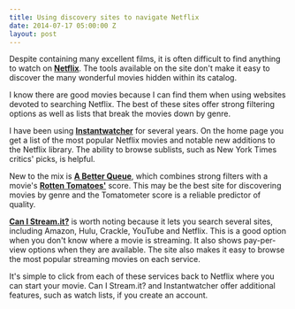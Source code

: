 ```yaml
---
title: Using discovery sites to navigate Netflix
date: 2014-07-17 05:00:00 Z
layout: post
---
```


Despite containing many excellent films, it is often difficult to find anything to watch on **[Netflix](http://netflix.com/)**. The tools available on the site don't make it easy to discover the many wonderful movies hidden within its catalog.

I know there are good movies because I can find them when using websites devoted to searching Netflix. The best of these sites offer strong filtering options as well as lists that break the movies down by genre.

I have been using **[Instantwatcher](http://instantwatcher.com/)** for several years. On the home page you get a list of the most popular Netflix movies and notable new additions to the Netflix library. The ability to browse sublists, such as New York Times critics' picks, is helpful.

New to the mix is **[A Better Queue](http://abetterqueue.com/)**, which combines strong filters with a movie's **[Rotten Tomatoes'](http://www.rottentomatoes.com/)** score. This may be the best site for discovering movies by genre and the Tomatometer score is a reliable predictor of quality.

**[Can I Stream.it?](http://www.canistream.it/)** is worth noting because it lets you search several sites, including Amazon, Hulu, Crackle, YouTube and Netflix. This is a good option when you don't know where a movie is streaming. It also shows pay-per-view options when they are available. The site also makes it easy to browse the most popular streaming movies on each service.

It's simple to click from each of these services back to Netflix where you can start your movie. Can I Stream.it? and Instantwatcher offer additional features, such as watch lists, if you create an account.
